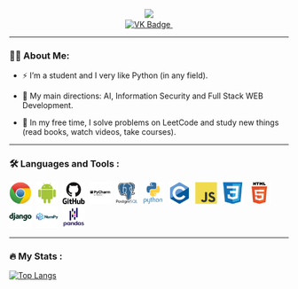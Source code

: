 <div id="header" align="center">
  <img src="https://user-images.githubusercontent.com/99331448/231745829-bfff4e30-24ed-4d63-9567-f24ff71b6e5f.gif" width="100"/>
</div>


<div id="badges" align="center">
  <a href="https://vk.com/god.mode_on">
    <img src="https://img.shields.io/badge/VK-blue?logo=VK&logoColor=white" alt="VK Badge"/>
  </a>  

  <a href="https://t.me/oN_ovlaSliveD_No">
    <img src="https://komarev.com/ghpvc/?username=Novose1ov&style=flat-square&color=green" alt=""/>
  </a>
</div>

---

### :man_technologist: About Me:

- :zap: I’m a student and I very like Python (in any field).

- :seedling: My main directions: AI, Information Security and Full Stack WEB Development.

- :telescope: In my free time, I solve problems on LeetCode and study new things (read books, watch videos, take courses).

---

### :hammer_and_wrench: Languages and Tools :

<div>
  <img src="https://github.com/devicons/devicon/blob/master/icons/chrome/chrome-original.svg" title="Chrome" alt="Chrome" width="40" height="40"/>&nbsp;
  <img src="https://github.com/devicons/devicon/blob/master/icons/android/android-original.svg" title="Android" alt="Android" width="40" height="40"/>&nbsp;
  <img src="https://github.com/devicons/devicon/blob/master/icons/github/github-original-wordmark.svg" title="GitHub" alt="GitHub" width="40" height="40"/>&nbsp;
  <img src="https://github.com/devicons/devicon/blob/master/icons/pycharm/pycharm-original-wordmark.svg" title="PyCharm" alt="PyCharm" width="40" height="40"/>&nbsp;
  <img src="https://github.com/devicons/devicon/blob/master/icons/postgresql/postgresql-original-wordmark.svg" title="PostgreSQL" alt="PostgreSQL" width="40" height="40"/>&nbsp;
  <img src="https://github.com/devicons/devicon/blob/master/icons/python/python-original-wordmark.svg" title="Python" alt="Python" width="40" height="40"/>&nbsp;
  <img src="https://github.com/devicons/devicon/blob/master/icons/c/c-original.svg" title="C" alt="C" width="40" height="40"/>&nbsp;
  <img src="https://github.com/devicons/devicon/blob/master/icons/javascript/javascript-original.svg" title="JavaScript" alt="JavaScript" width="40" height="40"/>&nbsp;
  <img src="https://github.com/devicons/devicon/blob/master/icons/css3/css3-original.svg" title="CSS3" alt="CSS3" width="40" height="40"/>&nbsp;
  <img src="https://github.com/devicons/devicon/blob/master/icons/html5/html5-original-wordmark.svg" title="HTML5" alt="HTML5" width="40" height="40"/>&nbsp;
  <img src="https://github.com/devicons/devicon/blob/master/icons/django/django-plain-wordmark.svg" title="Django" alt="Django" width="40" height="40"/>&nbsp;
  <img src="https://github.com/devicons/devicon/blob/master/icons/numpy/numpy-original-wordmark.svg" title="NumPy" alt="NumPy" width="40" height="40"/>&nbsp;
  <img src="https://github.com/devicons/devicon/blob/master/icons/pandas/pandas-original-wordmark.svg" title="pandas" alt="pandas" width="40" height="40"/>&nbsp;
</div>

---

### :fire: My Stats :
[![Top Langs](https://github-readme-stats.vercel.app/api/top-langs/?username=oNovlaSliveDNo&layout=compact&theme=vision-friendly-dark)](https://github.com/anuraghazra/github-readme-stats)
